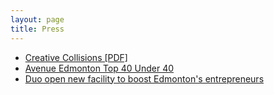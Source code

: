 ```yaml
---
layout: page
title: Press
---
```


<ul class="frontpage-list">
  <li><a href="http://www.ecfoundation.org/uploads/ECF-LIA-2012-Autumn-10600-LR.pdf">Creative Collisions [PDF]</a></li>
  <li><a href="http://www.avenueedmonton.com/City-Life/Top-40-Under-40/Cam-Linke/">Avenue Edmonton Top 40 Under 40</a></li>
  <li><a href="http://www.theglobeandmail.com/report-on-business/small-business/starting-out/duo-open-new-facility-to-boost-edmontons-entrepreneurs/article1360087/">Duo open new facility to boost Edmonton's entrepreneurs</a></li>
</ul>